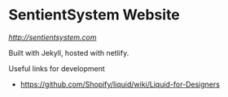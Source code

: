 # SentientSystem Website

_<http://sentientsystem.com>_

Built with Jekyll, hosted with netlify.

Useful links for development

- https://github.com/Shopify/liquid/wiki/Liquid-for-Designers
